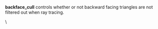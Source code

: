 **backface_cull** controls whether or not backward facing triangles are
not filtered out when ray tracing.

\
